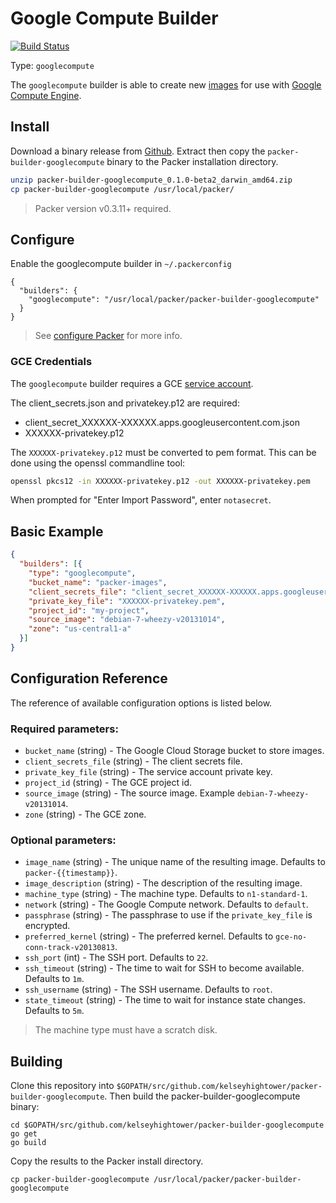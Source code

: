 # Google Compute Builder

[![Build Status](https://travis-ci.org/kelseyhightower/packer-builder-googlecompute.png?branch=master)](https://travis-ci.org/kelseyhightower/packer-builder-googlecompute)

Type: `googlecompute`

The `googlecompute` builder is able to create new [images](https://developers.google.com/compute/docs/images)
for use with [Google Compute Engine](https://cloud.google.com/products/compute-engine).

## Install

Download a binary release from [Github](https://github.com/kelseyhightower/packer-builder-googlecompute/releases).
Extract then copy the `packer-builder-googlecompute` binary to the Packer installation directory.

```Bash
unzip packer-builder-googlecompute_0.1.0-beta2_darwin_amd64.zip
cp packer-builder-googlecompute /usr/local/packer/
```

> Packer version v0.3.11+ required.

## Configure

Enable the googlecompute builder in `~/.packerconfig`

```
{
  "builders": {
    "googlecompute": "/usr/local/packer/packer-builder-googlecompute"
  }
}
```

> See [configure Packer](http://www.packer.io/docs/other/core-configuration.html) for more info.

### GCE Credentials

The `googlecompute` builder requires a GCE [service account](https://developers.google.com/console/help/#service_accounts). 

The client_secrets.json and privatekey.p12 are required:

* client_secret_XXXXXX-XXXXXX.apps.googleusercontent.com.json
* XXXXXX-privatekey.p12

The `XXXXXX-privatekey.p12` must be converted to pem format. This can
be done using the openssl commandline tool:

```Bash
openssl pkcs12 -in XXXXXX-privatekey.p12 -out XXXXXX-privatekey.pem
```

When prompted for "Enter Import Password", enter `notasecret`.

## Basic Example

```JSON
{
  "builders": [{
    "type": "googlecompute",
    "bucket_name": "packer-images",
    "client_secrets_file": "client_secret_XXXXXX-XXXXXX.apps.googleusercontent.com.json",
    "private_key_file": "XXXXXX-privatekey.pem",
    "project_id": "my-project",
    "source_image": "debian-7-wheezy-v20131014",
    "zone": "us-central1-a"
  }]
}
```

## Configuration Reference

The reference of available configuration options is listed below.

### Required parameters:

* `bucket_name` (string) - The Google Cloud Storage bucket to store images.
* `client_secrets_file` (string) - The client secrets file.
* `private_key_file` (string) - The service account private key.
* `project_id` (string) - The GCE project id.
* `source_image` (string) - The source image. Example `debian-7-wheezy-v20131014`.
* `zone` (string) - The GCE zone.

### Optional parameters:

* `image_name` (string) - The unique name of the resulting image. Defaults to `packer-{{timestamp}}`.
* `image_description` (string) - The description of the resulting image.
* `machine_type` (string) - The machine type. Defaults to `n1-standard-1`.
* `network` (string) - The Google Compute network. Defaults to `default`.
* `passphrase` (string) - The passphrase to use if the `private_key_file` is encrypted.
* `preferred_kernel` (string) - The preferred kernel. Defaults to `gce-no-conn-track-v20130813`.
* `ssh_port` (int) - The SSH port. Defaults to `22`.
* `ssh_timeout` (string) - The time to wait for SSH to become available. Defaults to `1m`.
* `ssh_username` (string) - The SSH username. Defaults to `root`.
* `state_timeout` (string) - The time to wait for instance state changes. Defaults to `5m`.

> The machine type must have a scratch disk.

## Building

Clone this repository into `$GOPATH/src/github.com/kelseyhightower/packer-builder-googlecompute`.  Then build the packer-builder-googlecompute binary:

```
cd $GOPATH/src/github.com/kelseyhightower/packer-builder-googlecompute
go get
go build
```

Copy the results to the Packer install directory.

```
cp packer-builder-googlecompute /usr/local/packer/packer-builder-googlecompute
```
